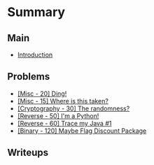 # Summary

## Main

* [Introduction](README.md)

## Problems

* [\[Misc - 20\] Ding!](misc-20-ding.md)
* [\[Misc - 15\] Where is this taken?](misc-15-where-is-this-taken.md)
* [\[Cryptography - 30\] The randomness? ](cryptography-30-the-randomness.md)
* [\[Reverse - 50\] I'm a Python!](reverse-50-im-a-python.md)
* [\[Reverse - 60\] Trace my Java \#1](reverse-60-trace-my-java-1.md)
* [\[Binary - 120\] Maybe Flag Discount Package](binary-120-maybe-flag-discount-package.md)

## Writeups

